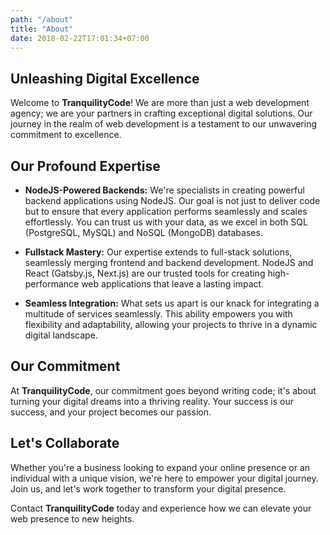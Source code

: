 ```yaml
---
path: "/about"
title: "About"
date: 2018-02-22T17:01:34+07:00
---
```


## Unleashing Digital Excellence

Welcome to **TranquilityCode**! We are more than just a web development agency; we are your partners in crafting exceptional digital solutions. Our journey in the realm of web development is a testament to our unwavering commitment to excellence.

## Our Profound Expertise

- **NodeJS-Powered Backends:** We're specialists in creating powerful backend applications using NodeJS. Our goal is not just to deliver code but to ensure that every application performs seamlessly and scales effortlessly. You can trust us with your data, as we excel in both SQL (PostgreSQL, MySQL) and NoSQL (MongoDB) databases.

- **Fullstack Mastery:** Our expertise extends to full-stack solutions, seamlessly merging frontend and backend development. NodeJS and React (Gatsby.js, Next.js) are our trusted tools for creating high-performance web applications that leave a lasting impact.

- **Seamless Integration:** What sets us apart is our knack for integrating a multitude of services seamlessly. This ability empowers you with flexibility and adaptability, allowing your projects to thrive in a dynamic digital landscape.

## Our Commitment

At **TranquilityCode**, our commitment goes beyond writing code; it's about turning your digital dreams into a thriving reality. Your success is our success, and your project becomes our passion.

## Let's Collaborate

Whether you're a business looking to expand your online presence or an individual with a unique vision, we're here to empower your digital journey. Join us, and let's work together to transform your digital presence.

Contact **TranquilityCode** today and experience how we can elevate your web presence to new heights.
